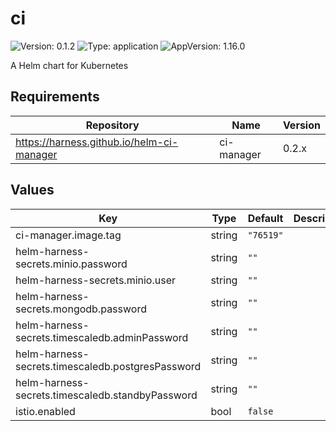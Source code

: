 # ci

![Version: 0.1.2](https://img.shields.io/badge/Version-0.1.2-informational?style=flat-square) ![Type: application](https://img.shields.io/badge/Type-application-informational?style=flat-square) ![AppVersion: 1.16.0](https://img.shields.io/badge/AppVersion-1.16.0-informational?style=flat-square)

A Helm chart for Kubernetes

## Requirements

| Repository | Name | Version |
|------------|------|---------|
| https://harness.github.io/helm-ci-manager | ci-manager | 0.2.x |

## Values

| Key | Type | Default | Description |
|-----|------|---------|-------------|
| ci-manager.image.tag | string | `"76519"` |  |
| helm-harness-secrets.minio.password | string | `""` |  |
| helm-harness-secrets.minio.user | string | `""` |  |
| helm-harness-secrets.mongodb.password | string | `""` |  |
| helm-harness-secrets.timescaledb.adminPassword | string | `""` |  |
| helm-harness-secrets.timescaledb.postgresPassword | string | `""` |  |
| helm-harness-secrets.timescaledb.standbyPassword | string | `""` |  |
| istio.enabled | bool | `false` |  |

